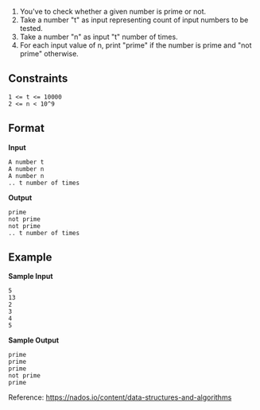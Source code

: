 
1. You've to check whether a given number is prime or not.
2. Take a number "t" as input representing count of input numbers to be tested.
3. Take a number "n" as input "t" number of times.
4. For each input value of n, print "prime" if the number is prime and "not prime" otherwise.

## Constraints

    1 <= t <= 10000
    2 <= n < 10^9

## Format

**Input**

    A number t
    A number n
    A number n
    .. t number of times

**Output**

    prime
    not prime
    not prime
    .. t number of times

## Example

**Sample Input**
```
5
13
2
3
4
5
```

**Sample Output**
```
prime
prime 
prime
not prime 
prime
```
Reference: https://nados.io/content/data-structures-and-algorithms
